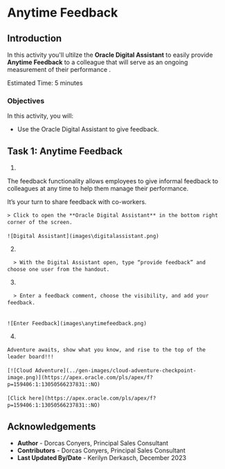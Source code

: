 # Anytime Feedback

## Introduction

In this activity you'll ultilze the **Oracle Digital Assistant** to easily provide **Anytime Feedback** to a colleague that will serve as an ongoing measurement of their performance .

Estimated Time: 5 minutes


### Objectives

In this activity, you will:
* Use the Oracle Digital Assistant to give feedback.



## Task 1: Anytime Feedback


1. 

 The feedback functionality allows employees to give informal feedback to colleagues at any time to help them manage their performance.

 It’s your turn to share feedback with co-workers.


    > Click to open the **Oracle Digital Assistant** in the bottom right corner of the screen.

    ![Digital Assistant](images\digitalassistant.png)


2. 

      > With the Digital Assistant open, type “provide feedback” and choose one user from the handout.


3. 

      > Enter a feedback comment, choose the visibility, and add your feedback.


    ![Enter Feedback](images\anytimefeedback.png)


4. 

    Adventure awaits, show what you know, and rise to the top of the leader board!!!

    [![Cloud Adventure](../gen-images/cloud-adventure-checkpoint-image.png)](https://apex.oracle.com/pls/apex/f?p=159406:1:13050566237831::NO)

    [Click here](https://apex.oracle.com/pls/apex/f?p=159406:1:13050566237831::NO) 

## Acknowledgements
* **Author** - Dorcas Conyers, Principal Sales Consultant
* **Contributors** -  Dorcas Conyers, Principal Sales Consultant
* **Last Updated By/Date** - Kerilyn Derkasch, December 2023
